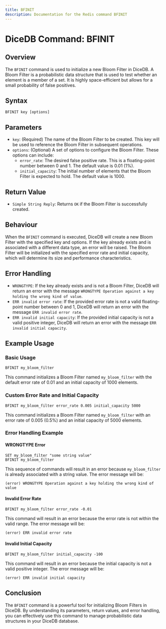 ```yaml
---
title: BFINIT
description: Documentation for the Redis command BFINIT
---
```


# DiceDB Command: BFINIT

## Overview

The `BFINIT` command is used to initialize a new Bloom Filter in DiceDB. A Bloom Filter is a probabilistic data structure that is used to test whether an element is a member of a set. It is highly space-efficient but allows for a small probability of false positives.

## Syntax

```plaintext
BFINIT key [options]
```

## Parameters

- `key`: (Required) The name of the Bloom Filter to be created. This key will be used to reference the Bloom Filter in subsequent operations.
- `options`: (Optional) A set of options to configure the Bloom Filter. These options can include:
  - `error_rate`: The desired false positive rate. This is a floating-point number between 0 and 1. The default value is 0.01 (1%).
  - `initial_capacity`: The initial number of elements that the Bloom Filter is expected to hold. The default value is 1000.

## Return Value

- `Simple String Reply`: Returns `OK` if the Bloom Filter is successfully created.

## Behaviour

When the `BFINIT` command is executed, DiceDB will create a new Bloom Filter with the specified key and options. If the key already exists and is associated with a different data type, an error will be raised. The Bloom Filter will be initialized with the specified error rate and initial capacity, which will determine its size and performance characteristics.

## Error Handling

- `WRONGTYPE`: If the key already exists and is not a Bloom Filter, DiceDB will return an error with the message `WRONGTYPE Operation against a key holding the wrong kind of value`.
- `ERR invalid error rate`: If the provided error rate is not a valid floating-point number between 0 and 1, DiceDB will return an error with the message `ERR invalid error rate`.
- `ERR invalid initial capacity`: If the provided initial capacity is not a valid positive integer, DiceDB will return an error with the message `ERR invalid initial capacity`.

## Example Usage

### Basic Usage

```plaintext
BFINIT my_bloom_filter
```

This command initializes a Bloom Filter named `my_bloom_filter` with the default error rate of 0.01 and an initial capacity of 1000 elements.

### Custom Error Rate and Initial Capacity

```plaintext
BFINIT my_bloom_filter error_rate 0.005 initial_capacity 5000
```

This command initializes a Bloom Filter named `my_bloom_filter` with an error rate of 0.005 (0.5%) and an initial capacity of 5000 elements.

### Error Handling Example

#### WRONGTYPE Error

```plaintext
SET my_bloom_filter "some string value"
BFINIT my_bloom_filter
```

This sequence of commands will result in an error because `my_bloom_filter` is already associated with a string value. The error message will be:

```plaintext
(error) WRONGTYPE Operation against a key holding the wrong kind of value
```

#### Invalid Error Rate

```plaintext
BFINIT my_bloom_filter error_rate -0.01
```

This command will result in an error because the error rate is not within the valid range. The error message will be:

```plaintext
(error) ERR invalid error rate
```

#### Invalid Initial Capacity

```plaintext
BFINIT my_bloom_filter initial_capacity -100
```

This command will result in an error because the initial capacity is not a valid positive integer. The error message will be:

```plaintext
(error) ERR invalid initial capacity
```

## Conclusion

The `BFINIT` command is a powerful tool for initializing Bloom Filters in DiceDB. By understanding its parameters, return values, and error handling, you can effectively use this command to manage probabilistic data structures in your DiceDB database.


